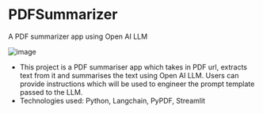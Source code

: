 # PDFSummarizer
 A PDF summarizer app using Open AI LLM

![image](https://github.com/user-attachments/assets/5637cbc5-c178-44f1-8c88-6aba28ba7120)

- This project is a PDF summariser app which takes in PDF url, extracts text from it and summarises the text using Open AI LLM. Users can provide instructions which will be used to engineer the prompt template passed to the LLM.
- Technologies used: Python, Langchain, PyPDF, Streamlit
